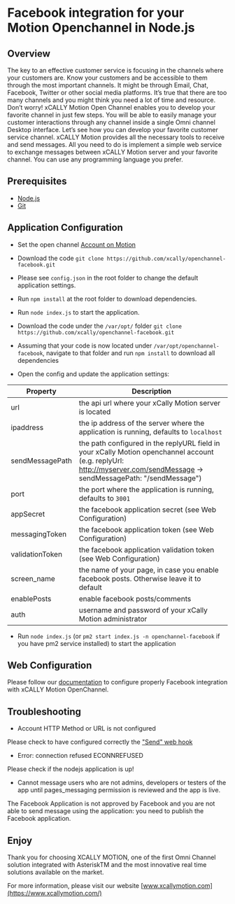 # Facebook integration for your Motion Openchannel in Node.js

## Overview

The key to an effective customer service is focusing in the channels where your customers are. Know your customers and be accessible to them through the most important channels. It might be through Email, Chat, Facebook, Twitter or other social media platforms. It’s true that there are too many channels and you might think you need a lot of time and resource. Don’t worry! xCALLY Motion Open Channel enables you to develop your favorite channel in just few steps. You will be able to easily manage your customer interactions through any channel inside a single Omni channel Desktop interface. Let’s see how you can develop your favorite customer service channel.
xCALLY Motion provides all the necessary tools to receive and send messages. All you need to do is implement a simple web service to exchange messages between xCALLY Motion server and your favorite channel. You can use any programming language you prefer.

## Prerequisites

  * [Node.js](http://nodejs.org/)
  * [Git](http://git-scm.com/)


## Application Configuration
  * Set the open channel [Account on Motion](https://wiki.xcallymotion.com/display/XMV/New+Channels+Configuration+Steps)
  * Download the code `git clone https://github.com/xcally/openchannel-facebook.git`
  * Please see `config.json` in the root folder to change the default application settings.
  * Run `npm install` at the root folder to download dependencies.
  * Run `node index.js` to start the application.

  * Download the code under the `/var/opt/` folder `git clone https://github.com/xcally/openchannel-facebook.git`
  * Assuming that your code is now located under `/var/opt/openchannel-facebook`, navigate to that folder and run `npm install` to download all dependencies
  * Open the config and update the application settings:

| Property  | Description |
| ------------- | ------------- |
| url  | the api url where your xCally Motion server is located  |
| ipaddress  | the ip address of the server where the application is running, defaults to `localhost`  |
| sendMessagePath  | the path configured in the replyURL field in your xCally Motion openchannel account (e.g. replyUrl: http://myserver.com/sendMessage -> sendMessagePath: "/sendMessage")  |
| port  | the port where the application is running, defaults to `3001`  |
| appSecret  | the facebook application secret (see Web Configuration)  |
| messagingToken  | the facebook application token (see Web Configuration)  |
| validationToken  | the facebook application validation token (see Web Configuration)  |
| screen_name  | the name of your page, in case you enable facebook posts. Otherwise leave it to default  |
| enablePosts  | enable facebook posts/comments  |
| auth  | username and password of your xCally Motion administrator  |

  * Run `node index.js` (or `pm2 start index.js -n openchannel-facebook` if you have pm2 service installed) to start the application

## Web Configuration

Please follow our [documentation](https://wiki.xcallymotion.com/display/XMV/New+Channels+Configuration+Steps) to configure properly Facebook integration with xCALLY Motion OpenChannel.

## Troubleshooting

* Account HTTP Method or URL is not configured

Please check to have configured correctly the ["Send" web hook](https://wiki.xcallymotion.com/display/XMD/Open+Channel#OpenChannel-WebHooks)

* Error: connection refused ECONNREFUSED

Please check if the nodejs application is up!

* Cannot message users who are not admins, developers or testers of the app until pages_messaging permission is reviewed and the app is live.

The Facebook Application is not approved by Facebook and you are not able to send message using the application: you need to publish the Facebook application.


## Enjoy

Thank you for choosing XCALLY MOTION, one of the first Omni Channel solution integrated with AsteriskTM and the most innovative real time solutions available on the market.

For more information, please visit our website [www.xcallymotion.com](https://www.xcallymotion.com/)
